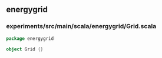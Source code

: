 ## energygrid

 

### experiments/src/main/scala/energygrid/Grid.scala
```scala
package energygrid

object Grid {}

```

